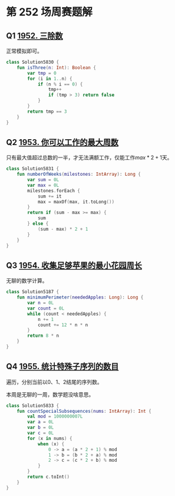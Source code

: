 # 第 252 场周赛题解

## Q1 [1952. 三除数](https://leetcode-cn.com/problems/three-divisors/)

正常模拟即可。

```kotlin
class Solution5830 {
    fun isThree(n: Int): Boolean {
        var tmp = 0
        for (i in 1..n) {
            if (n % i == 0) {
                tmp++
                if (tmp > 3) return false
            }
        }
        return tmp == 3
    }
}
```

## Q2 [1953. 你可以工作的最大周数](https://leetcode-cn.com/problems/maximum-number-of-weeks-for-which-you-can-work/)

只有最大值超过总数的一半，才无法满额工作，仅能工作$max * 2 + 1$天。

```kotlin
class Solution5831 {
    fun numberOfWeeks(milestones: IntArray): Long {
        var sum = 0L
        var max = 0L
        milestones.forEach {
            sum += it
            max = maxOf(max, it.toLong())
        }
        return if (sum - max >= max) {
            sum
        } else {
            (sum - max) * 2 + 1
        }
    }
}
```

## Q3 [1954. 收集足够苹果的最小花园周长](https://leetcode-cn.com/problems/minimum-garden-perimeter-to-collect-enough-apples/)

无聊的数学计算。

```kotlin
class Solution5187 {
    fun minimumPerimeter(neededApples: Long): Long {
        var n = 0L
        var count = 0L
        while (count < neededApples) {
            n += 1
            count += 12 * n * n
        }
        return 8 * n
    }
}
```

## Q4 [1955. 统计特殊子序列的数目](https://leetcode-cn.com/problems/count-number-of-special-subsequences/)

遍历，分别当前以$0、1、2$​结尾的序列数。

本周是无聊的一周，数学题没啥意思。

```kotlin
class Solution5833 {
    fun countSpecialSubsequences(nums: IntArray): Int {
        val mod = 1000000007L
        var a = 0L
        var b = 0L
        var c = 0L
        for (x in nums) {
            when (x) {
                0 -> a = (a * 2 + 1) % mod
                1 -> b = (b * 2 + a) % mod
                2 -> c = (c * 2 + b) % mod
            }
        }
        return c.toInt()
    }
}
```



